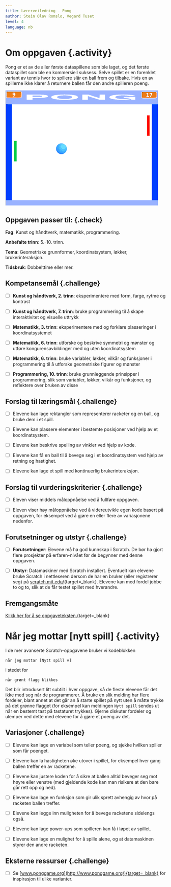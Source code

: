 ```yaml
---
title: Lærerveiledning - Pong
author: Stein Olav Romslo, Vegard Tuset
level: 4
language: nb
---
```



# Om oppgaven {.activity}

Pong er et av de aller første dataspillene som ble laget, og det første
dataspillet som ble en kommersiell suksess. Selve spillet er en forenklet
variant av tennis hvor to spillere slår en ball frem og tilbake. Hvis en av
spillerne ikke klarer å returnere ballen får den andre spilleren poeng.

![Illustrasjon av et ferdig poing spill](pong.png)

## Oppgaven passer til: {.check}

 __Fag__: Kunst og håndtverk, matematikk, programmering.

__Anbefalte trinn__: 5.-10. trinn.

__Tema__: Geometriske grunnformer, koordinatsystem, løkker, brukerinteraksjon.

__Tidsbruk__: Dobbelttime eller mer.

## Kompetansemål {.challenge}

- [ ] __Kunst og håndtverk, 2. trinn__: eksperimentere med form, farge, rytme og
      kontrast

- [ ] __Kunst og håndtverk, 7. trinn__: bruke programmering til å skape
      interaktivitet og visuelle uttrykk

- [ ] __Matematikk, 3. trinn__: eksperimentere med og forklare plasseringer i
      koordinatsystemet

- [ ] __Matematikk, 6. trinn__: utforske og beskrive symmetri og mønster og
      utføre kongurensavbildinger med og uten koordinatsystem

- [ ] __Matematikk, 6. trinn__: bruke variabler, løkker, vilkår og funksjoner i
      programmering til å utforske geometriske figurer og mønster

- [ ] __Programmering, 10. trinn__: bruke grunnleggende prinsipper i
      programmering, slik som variabler, løkker, vilkår og funksjoner, og
      reflektere over bruken av disse

## Forslag til læringsmål {.challenge}

- [ ] Elevene kan lage rektangler som representerer racketer og en ball, og
      bruke dem i et spill.

- [ ] Elevene kan plassere elementer i bestemte posisjoner ved hjelp av et
      koordinatsystem.

- [ ] Elevene kan beskrive speiling av vinkler ved hjelp av kode.

- [ ] Elevene kan få en ball til å bevege seg i et koordinatsystem ved hjelp av
      retning og hastighet.

- [ ] Elevene kan lage et spill med kontinuerlig brukerinteraksjon.

## Forslag til vurderingskriterier {.challenge}

- [ ] Eleven viser middels måloppnåelse ved å fullføre oppgaven.

- [ ] Eleven viser høy måloppnåelse ved å videreutvikle egen kode basert på
      oppgaven, for eksempel ved å gjøre en eller flere av variasjonene
      nedenfor.

## Forutsetninger og utstyr {.challenge}

- [ ] __Forutsetninger__: Elevene må ha god kunnskap i Scratch. De bør ha gjort
      flere prosjekter på erfaren-nivået før de begynner med denne oppgaven.

- [ ] __Utstyr__: Datamaskiner med Scratch installert. Eventuelt kan elevene
      bruke Scratch i nettleseren dersom de har en bruker (eller registrerer
      seg) på [scratch.mit.edu/](http://scratch.mit.edu/){target=_blank}.
      Elevene kan med fordel jobbe to og to, slik at de får testet spillet med
      hverandre.

## Fremgangsmåte

[Klikk her for å se oppgaveteksten.](../pong/pong.html){target=_blank}


# Når jeg mottar [nytt spill] {.activity}

I de mer avanserte Scratch-oppgavene bruker vi kodeblokken

```blocks
når jeg mottar [Nytt spill v]
```

i stedet for

```blocks
når grønt flagg klikkes
```

Det blir introdusert litt subtilt i hver oppgave, så de fleste elevene får det
ikke med seg når de programmerer. Å bruke en slik melding har flere fordeler,
blant annet at det går an å starte spillet på nytt uten å måtte trykke på det
grønne flagget (for eksempel kan meldingen `Nytt spill` sendes ut når en bestemt
tast på tastaturet trykkes). Gjerne diskuter fordeler og ulemper ved dette med
elevene for å gjøre et poeng av det.

## Variasjoner {.challenge}

- [ ] Elevene kan lage en variabel som teller poeng, og sjekke hvilken spiller
      som får poenget.

- [ ] Elevene kan la hastigheten øke utover i spillet, for eksempel hver gang
      ballen treffer en av racketene.

- [ ] Elevene kan justere koden for å sikre at ballen alltid beveger seg mot
      høyre eller venstre (med gjeldende kode kan man risikere at den bare går
      rett opp og ned).

- [ ] Elevene kan lage en funksjon som gir ulik sprett avhengig av hvor på
      racketen ballen treffer.

- [ ] Elevene kan legge inn muligheten for å bevege racketene sidelengs også.

- [ ] Elevene kan lage power-ups som spilleren kan få i løpet av spillet.

- [ ] Elevene kan lage en mulighet for å spille alene, og at datamaskinen styrer
      den andre racketen.

## Eksterne ressurser {.challenge}

- [ ] Se [www.ponggame.org](http://www.ponggame.org/){target=_blank} for
      inspirasjon til ulike varianter.
